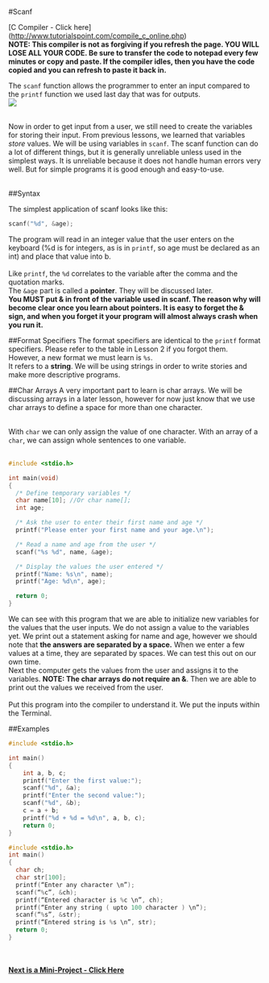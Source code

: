 #Scanf

[C Compiler - Click here] (http://www.tutorialspoint.com/compile_c_online.php)<br>
__NOTE: This compiler is not as forgiving if you refresh the page. YOU WILL LOSE ALL YOUR CODE. Be sure to transfer the code to notepad every few minutes or copy and paste. If the compiler idles, then you have the code copied and you can refresh to paste it back in.__

The ```scanf``` function allows the programmer to enter an input compared to the ```printf``` function we used last day that was for outputs.<br>
<img src = "http://www.cprogrammingexpert.com/images/scanf.gif"><br><br>

Now in order to get input from a user, we still need to create the variables for storing their input. From previous lessons, we learned that variables _store_ values. We will be using variables in ```scanf```. The scanf function can do a lot of different things, but it is generally unreliable unless used in the simplest ways. It is unreliable because it does not handle human errors very well. But for simple programs it is good enough and easy-to-use.<br><br>

##Syntax

The simplest application of scanf looks like this:
```c
scanf("%d", &age);
```
The program will read in an integer value that the user enters on the keyboard (%d is for integers, as is in ```printf```, so age must be declared as an int) and place that value into b. <br><br>
Like ```printf```, the ```%d``` correlates to the variable after the comma and the quotation marks.<br>
The ```&age``` part is called a __pointer__. They will be discussed later. <br>
__You MUST put & in front of the variable used in scanf. The reason why will become clear once you learn about pointers. It is easy to forget the & sign, and when you forget it your program will almost always crash when you run it.__

##Format Specifiers
The format specifiers are identical to the ```printf``` format specifiers. Please refer to the table in Lesson 2 if you forgot them.<br>
However, a new format we must learn is ```%s```. <br>
It refers to a __string__. We will be using strings in order to write stories and make more descriptive programs.

##Char Arrays
A very important part to learn is char arrays. We will be discussing arrays in a later lesson, however for now just know that we use char arrays to define a space for more than one character.<br><br>

With ```char``` we can only assign the value of one character. With an array of a ```char```, we can assign whole sentences to one variable. <br><br>

```c
#include <stdio.h>

int main(void)
{
  /* Define temporary variables */
  char name[10]; //Or char name[];
  int age;

  /* Ask the user to enter their first name and age */
  printf("Please enter your first name and your age.\n");

  /* Read a name and age from the user */
  scanf("%s %d", name, &age);

  /* Display the values the user entered */
  printf("Name: %s\n", name);
  printf("Age: %d\n", age);

  return 0;
}
```
We can see with this program that we are able to initialize new variables for the values that the user inputs. We do not assign a value to the variables yet. We print out a statement asking for name and age, however we should note that __the answers are separated by a space.__ When we enter a few values at a time, they are separated by spaces. We can test this out on our own time.<br>
Next the computer gets the values from the user and assigns it to the variables. __NOTE: The char arrays do not require an &__. Then we are able to print out the values we received from the user.
<br><br>
Put this program into the compiler to understand it. We put the inputs within the Terminal.

##Examples
```c
#include <stdio.h>

int main()
{
    int a, b, c;
    printf("Enter the first value:");
    scanf("%d", &a);
    printf("Enter the second value:");
    scanf("%d", &b);
    c = a + b;
    printf("%d + %d = %d\n", a, b, c);
    return 0;
}
```

```c
#include <stdio.h>
int main()
{
  char ch;
  char str[100];
  printf(“Enter any character \n”);
  scanf(“%c”, &ch);
  printf(“Entered character is %c \n”, ch);
  printf(“Enter any string ( upto 100 character ) \n”);
  scanf(“%s”, &str);
  printf(“Entered string is %s \n”, str);
  return 0;
}          
```

<br><br>
__[Next is a Mini-Project - Click Here](https://github.com/burnabysouthprogramming/Lessons/blob/master/3c.%20Practice%20Mini-Project.md)__
